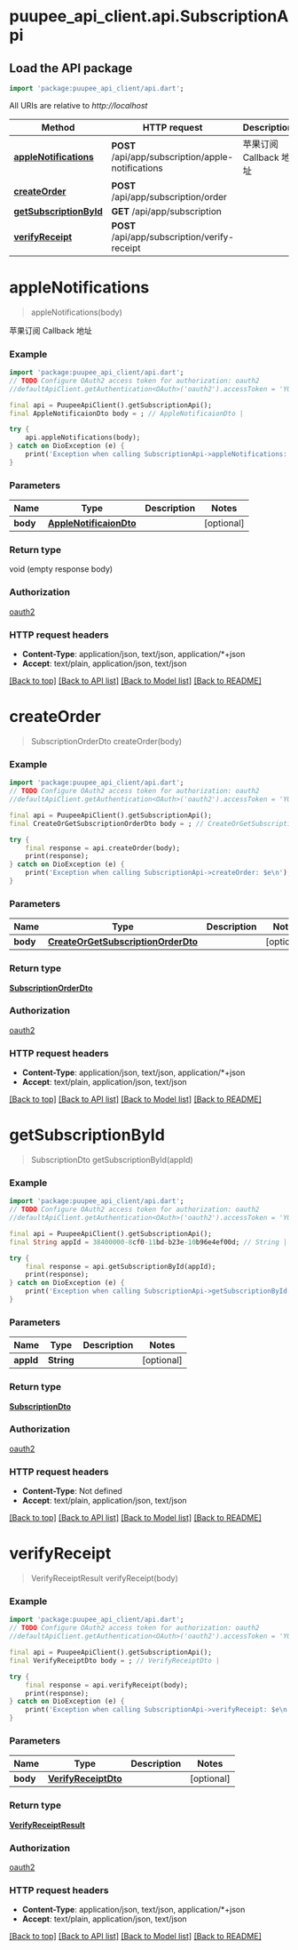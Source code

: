 # puupee_api_client.api.SubscriptionApi

## Load the API package
```dart
import 'package:puupee_api_client/api.dart';
```

All URIs are relative to *http://localhost*

Method | HTTP request | Description
------------- | ------------- | -------------
[**appleNotifications**](SubscriptionApi.md#applenotifications) | **POST** /api/app/subscription/apple-notifications | 苹果订阅 Callback 地址
[**createOrder**](SubscriptionApi.md#createorder) | **POST** /api/app/subscription/order | 
[**getSubscriptionById**](SubscriptionApi.md#getsubscriptionbyid) | **GET** /api/app/subscription | 
[**verifyReceipt**](SubscriptionApi.md#verifyreceipt) | **POST** /api/app/subscription/verify-receipt | 


# **appleNotifications**
> appleNotifications(body)

苹果订阅 Callback 地址

### Example
```dart
import 'package:puupee_api_client/api.dart';
// TODO Configure OAuth2 access token for authorization: oauth2
//defaultApiClient.getAuthentication<OAuth>('oauth2').accessToken = 'YOUR_ACCESS_TOKEN';

final api = PuupeeApiClient().getSubscriptionApi();
final AppleNotificaionDto body = ; // AppleNotificaionDto | 

try {
    api.appleNotifications(body);
} catch on DioException (e) {
    print('Exception when calling SubscriptionApi->appleNotifications: $e\n');
}
```

### Parameters

Name | Type | Description  | Notes
------------- | ------------- | ------------- | -------------
 **body** | [**AppleNotificaionDto**](AppleNotificaionDto.md)|  | [optional] 

### Return type

void (empty response body)

### Authorization

[oauth2](../README.md#oauth2)

### HTTP request headers

 - **Content-Type**: application/json, text/json, application/*+json
 - **Accept**: text/plain, application/json, text/json

[[Back to top]](#) [[Back to API list]](../README.md#documentation-for-api-endpoints) [[Back to Model list]](../README.md#documentation-for-models) [[Back to README]](../README.md)

# **createOrder**
> SubscriptionOrderDto createOrder(body)



### Example
```dart
import 'package:puupee_api_client/api.dart';
// TODO Configure OAuth2 access token for authorization: oauth2
//defaultApiClient.getAuthentication<OAuth>('oauth2').accessToken = 'YOUR_ACCESS_TOKEN';

final api = PuupeeApiClient().getSubscriptionApi();
final CreateOrGetSubscriptionOrderDto body = ; // CreateOrGetSubscriptionOrderDto | 

try {
    final response = api.createOrder(body);
    print(response);
} catch on DioException (e) {
    print('Exception when calling SubscriptionApi->createOrder: $e\n');
}
```

### Parameters

Name | Type | Description  | Notes
------------- | ------------- | ------------- | -------------
 **body** | [**CreateOrGetSubscriptionOrderDto**](CreateOrGetSubscriptionOrderDto.md)|  | [optional] 

### Return type

[**SubscriptionOrderDto**](SubscriptionOrderDto.md)

### Authorization

[oauth2](../README.md#oauth2)

### HTTP request headers

 - **Content-Type**: application/json, text/json, application/*+json
 - **Accept**: text/plain, application/json, text/json

[[Back to top]](#) [[Back to API list]](../README.md#documentation-for-api-endpoints) [[Back to Model list]](../README.md#documentation-for-models) [[Back to README]](../README.md)

# **getSubscriptionById**
> SubscriptionDto getSubscriptionById(appId)



### Example
```dart
import 'package:puupee_api_client/api.dart';
// TODO Configure OAuth2 access token for authorization: oauth2
//defaultApiClient.getAuthentication<OAuth>('oauth2').accessToken = 'YOUR_ACCESS_TOKEN';

final api = PuupeeApiClient().getSubscriptionApi();
final String appId = 38400000-8cf0-11bd-b23e-10b96e4ef00d; // String | 

try {
    final response = api.getSubscriptionById(appId);
    print(response);
} catch on DioException (e) {
    print('Exception when calling SubscriptionApi->getSubscriptionById: $e\n');
}
```

### Parameters

Name | Type | Description  | Notes
------------- | ------------- | ------------- | -------------
 **appId** | **String**|  | [optional] 

### Return type

[**SubscriptionDto**](SubscriptionDto.md)

### Authorization

[oauth2](../README.md#oauth2)

### HTTP request headers

 - **Content-Type**: Not defined
 - **Accept**: text/plain, application/json, text/json

[[Back to top]](#) [[Back to API list]](../README.md#documentation-for-api-endpoints) [[Back to Model list]](../README.md#documentation-for-models) [[Back to README]](../README.md)

# **verifyReceipt**
> VerifyReceiptResult verifyReceipt(body)



### Example
```dart
import 'package:puupee_api_client/api.dart';
// TODO Configure OAuth2 access token for authorization: oauth2
//defaultApiClient.getAuthentication<OAuth>('oauth2').accessToken = 'YOUR_ACCESS_TOKEN';

final api = PuupeeApiClient().getSubscriptionApi();
final VerifyReceiptDto body = ; // VerifyReceiptDto | 

try {
    final response = api.verifyReceipt(body);
    print(response);
} catch on DioException (e) {
    print('Exception when calling SubscriptionApi->verifyReceipt: $e\n');
}
```

### Parameters

Name | Type | Description  | Notes
------------- | ------------- | ------------- | -------------
 **body** | [**VerifyReceiptDto**](VerifyReceiptDto.md)|  | [optional] 

### Return type

[**VerifyReceiptResult**](VerifyReceiptResult.md)

### Authorization

[oauth2](../README.md#oauth2)

### HTTP request headers

 - **Content-Type**: application/json, text/json, application/*+json
 - **Accept**: text/plain, application/json, text/json

[[Back to top]](#) [[Back to API list]](../README.md#documentation-for-api-endpoints) [[Back to Model list]](../README.md#documentation-for-models) [[Back to README]](../README.md)

